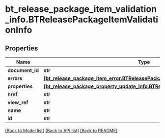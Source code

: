 # bt_release_package_item_validation_info.BTReleasePackageItemValidationInfo

## Properties
Name | Type | Description | Notes
------------ | ------------- | ------------- | -------------
**document_id** | **str** |  | [optional] 
**errors** | [**[bt_release_package_item_error.BTReleasePackageItemError]**](BTReleasePackageItemError.md) |  | [optional] 
**properties** | [**[bt_release_package_property_update_info.BTReleasePackagePropertyUpdateInfo]**](BTReleasePackagePropertyUpdateInfo.md) |  | [optional] 
**href** | **str** |  | [optional] 
**view_ref** | **str** |  | [optional] 
**name** | **str** |  | [optional] 
**id** | **str** |  | [optional] 

[[Back to Model list]](../README.md#documentation-for-models) [[Back to API list]](../README.md#documentation-for-api-endpoints) [[Back to README]](../README.md)


